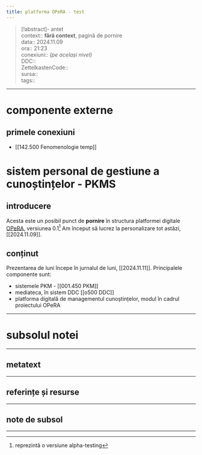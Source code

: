 ```yaml
---
title: platforma OPeRA - test
---
```


> [!abstract]- antet  
> context::  __fără context__, pagină de pornire  
> data:: 2024.11.09  
> ora:: 21:23  
> conexiuni::  *(pe același nivel)*  
> DDC::  
> ZettelkastenCode::  
> sursa::  
> tags::  


---
# componente externe
## primele conexiuni
- [[142.500 Fenomenologie temp]]
# sistem personal de gestiune a cunoștințelor - PKMS
## introducere
Acesta este un posibil punct de **pornire** în structura platformei digitale [OPeRA](https://opera-phd.org/), versiunea 0.1[^1] Am început să lucrez la personalizare tot astăzi, [[2024.11.09]].
## conținut
Prezentarea de luni începe în jurnalul de luni, [[2024.11.11]].
Principalele componente sunt:
- sistemele PKM - [[001.450 PKM]]
- mediateca, în sistem DDC [[o500 DDC]]
- platforma digitală de managementul cunoștințelor, modul în cadrul proiectului OPeRA


---
# subsolul notei
---
## metatext


---
## referințe și resurse


---

## note de subsol
---

[^1]: reprezintă o versiune alpha-testing
